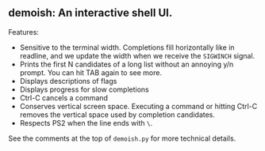 demoish: An interactive shell UI.
--------------------------------

Features:

- Sensitive to the terminal width.  Completions fill horizontally like in
  readline, and we update the width when we receive the `SIGWINCH`
  signal.
- Prints the first N candidates of a long list without an annoying y/n
  prompt.  You can hit TAB again to see more.
- Displays descriptions of flags
- Displays progress for slow completions
- Ctrl-C cancels a command
- Conserves vertical screen space.  Executing a command or hitting Ctrl-C
  removes the vertical space used by completion candidates.
- Respects PS2 when the line ends with `\`.

See the comments at the top of `demoish.py` for more technical details.
